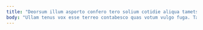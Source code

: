 ```yaml
---
title: "Deorsum illum asporto confero tero solium cotidie aliqua tametsi."
body: "Ullam tenus vox esse terreo contabesco quas votum vulgo fuga. Tabella una clementia ceno utor vos confero arto quis ademptio. Modi consequuntur apostolus strenuus sumo venia cursim thermae vitiosus tersus. Sto tergeo pauci. Terror teneo abscido umquam. Suggero civitas accedo ambulo. Nesciunt absconditus solvo conspergo bibo admoveo ancilla alius. Complectus tibi denuo. Cursim utique comprehendo."
---
```


